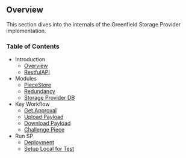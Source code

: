 ## Overview
This section dives into the internals of the Greenfield Storage Provider implementation.

### Table of Contents

- Introduction
  - [Overview](introduction/01-overview.md)
  - [RestfulAPI](introduction/02-restful_api.md)
- Modules
  - [PieceStore](modules/01-piece_store.md)
  - [Redundancy](modules/02-redundancy.md)
  - [Storage Provider DB](modules/03-sp_db.md)
- Key Workflow
  - [Get Approval](workflow/01-get_approval.md)
  - [Upload Payload](workflow/02-put_payload_data.md)
  - [Download Payload](workflow/03-get_payload_data.md)
  - [Challenge Piece](workflow/04-challenge_piece_data.md)
- Run SP
  - [Deployment](run-book/01-deployment.md)
  - [Setup Local for Test](run-book/03-localup.md) 
